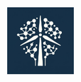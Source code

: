 <div align="center">
<img src="docs/logo.png" alt="OpenIMPACT logo" width="150" height="auto">
</div>
